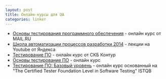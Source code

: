 ```yaml
---
layout: post
title: Онлайн-курсы для QA
categories: linker
---
```


- [Основы тестирования программного обеспечения](https://universarium.org/course/1005) - онлайн курс от MAIL.RU
- [Школа автоматизации процессов разработки 2014](https://www.youtube.com/playlist?list=PLJMRN_6MT0JYItlUeor7YRa0r6-lI8MMR) - лекции на  Youtube от Яндекса
- [Тестирование ПО](https://ulearn.me/Course/Testing/Vvedenie_5656d8a3-1269-4834-bdfe-8fbc1f1c8f30) - онлайн курс от СКБ Контур
- [Основы тестирование ПО](https://itvdn.com/ru/video/testing-process) - онлайн курс
- [Тестирование ПО: Базовый уровень](https://stepik.org/course/16478/promo) - онлайн курс основанный на "The Certified Tester Foundation Level in Software Testing" ISTQB
